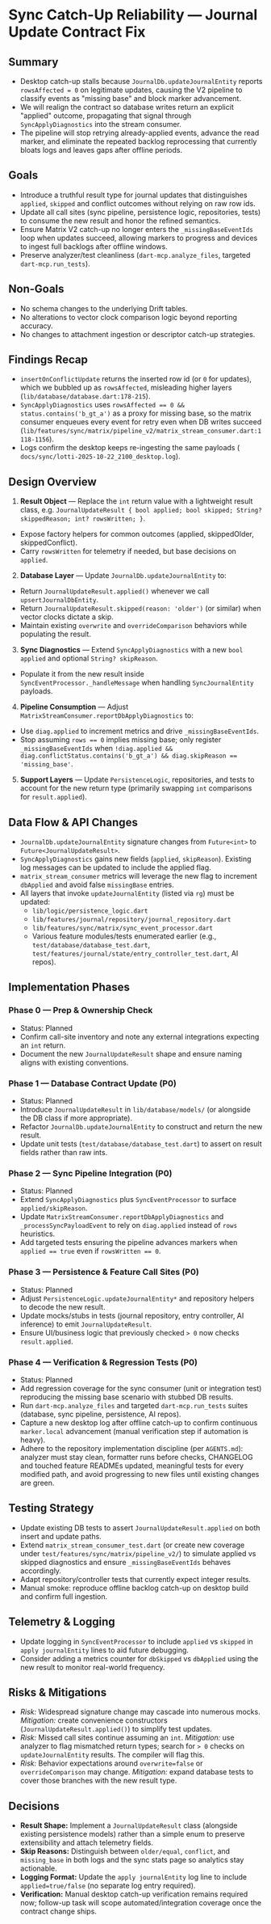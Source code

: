 # Sync Catch-Up Reliability — Journal Update Contract Fix

## Summary

- Desktop catch-up stalls because `JournalDb.updateJournalEntity` reports `rowsAffected = 0` on
  legitimate updates, causing the V2 pipeline to classify events as "missing base" and block marker
  advancement.
- We will realign the contract so database writes return an explicit "applied" outcome, propagating
  that signal through `SyncApplyDiagnostics` into the stream consumer.
- The pipeline will stop retrying already-applied events, advance the read marker, and eliminate the
  repeated backlog reprocessing that currently bloats logs and leaves gaps after offline periods.

## Goals

- Introduce a truthful result type for journal updates that distinguishes `applied`, `skipped` and
  conflict outcomes without relying on raw row ids.
- Update all call sites (sync pipeline, persistence logic, repositories, tests) to consume the new
  result and honor the refined semantics.
- Ensure Matrix V2 catch-up no longer enters the `_missingBaseEventIds` loop when updates succeed,
  allowing markers to progress and devices to ingest full backlogs after offline windows.
- Preserve analyzer/test cleanliness (`dart-mcp.analyze_files`, targeted `dart-mcp.run_tests`).

## Non-Goals

- No schema changes to the underlying Drift tables.
- No alterations to vector clock comparison logic beyond reporting accuracy.
- No changes to attachment ingestion or descriptor catch-up strategies.

## Findings Recap

- `insertOnConflictUpdate` returns the inserted row id (or `0` for updates), which we bubbled up as
  `rowsAffected`, misleading higher layers (`lib/database/database.dart:178-215`).
- `SyncApplyDiagnostics` uses `rowsAffected == 0 && status.contains('b_gt_a')` as a proxy for
  missing base, so the matrix consumer enqueues every event for retry even when DB writes succeed
  (`lib/features/sync/matrix/pipeline_v2/matrix_stream_consumer.dart:1118-1156`).
- Logs confirm the desktop keeps re-ingesting the same payloads (
  `docs/sync/lotti-2025-10-22_2100_desktop.log`).

## Design Overview

1. **Result Object** — Replace the `int` return value with a lightweight result class, e.g.
   `JournalUpdateResult { bool applied; bool skipped; String? skippedReason; int? rowsWritten; }`.
  - Expose factory helpers for common outcomes (applied, skippedOlder, skippedConflict).
  - Carry `rowsWritten` for telemetry if needed, but base decisions on `applied`.
2. **Database Layer** — Update `JournalDb.updateJournalEntity` to:
  - Return `JournalUpdateResult.applied()` whenever we call `upsertJournalDbEntity`.
  - Return `JournalUpdateResult.skipped(reason: 'older')` (or similar) when vector clocks dictate a
    skip.
  - Maintain existing `overwrite` and `overrideComparison` behaviors while populating the result.
3. **Sync Diagnostics** — Extend `SyncApplyDiagnostics` with a new `bool applied` and optional
   `String? skipReason`.
  - Populate it from the new result inside `SyncEventProcessor._handleMessage` when handling
    `SyncJournalEntity` payloads.
4. **Pipeline Consumption** — Adjust `MatrixStreamConsumer.reportDbApplyDiagnostics` to:
  - Use `diag.applied` to increment metrics and drive `_missingBaseEventIds`.
  - Stop assuming `rows == 0` implies missing base; only register `_missingBaseEventIds` when
    `!diag.applied && diag.conflictStatus.contains('b_gt_a') && diag.skipReason == 'missing_base'`.
5. **Support Layers** — Update `PersistenceLogic`, repositories, and tests to account for the new
   return type (primarily swapping `int` comparisons for `result.applied`).

## Data Flow & API Changes

- `JournalDb.updateJournalEntity` signature changes from `Future<int>` to
  `Future<JournalUpdateResult>`.
- `SyncApplyDiagnostics` gains new fields (`applied`, `skipReason`). Existing log messages can be
  updated to include the applied flag.
- `matrix_stream_consumer` metrics will leverage the new flag to increment `dbApplied` and avoid
  false `missingBase` entries.
- All layers that invoke `updateJournalEntity` (listed via `rg`) must be updated:
  - `lib/logic/persistence_logic.dart`
  - `lib/features/journal/repository/journal_repository.dart`
  - `lib/features/sync/matrix/sync_event_processor.dart`
  - Various feature modules/tests enumerated earlier (e.g., `test/database/database_test.dart`,
    `test/features/journal/state/entry_controller_test.dart`, AI repos).

## Implementation Phases

### Phase 0 — Prep & Ownership Check

- Status: Planned
- Confirm call-site inventory and note any external integrations expecting an `int` return.
- Document the new `JournalUpdateResult` shape and ensure naming aligns with existing conventions.

### Phase 1 — Database Contract Update (P0)

- Status: Planned
- Introduce `JournalUpdateResult` in `lib/database/models/` (or alongside the DB class if more
  appropriate).
- Refactor `JournalDb.updateJournalEntity` to construct and return the new result.
- Update unit tests (`test/database/database_test.dart`) to assert on result fields rather than raw
  ints.

### Phase 2 — Sync Pipeline Integration (P0)

- Status: Planned
- Extend `SyncApplyDiagnostics` plus `SyncEventProcessor` to surface `applied/skipReason`.
- Update `MatrixStreamConsumer.reportDbApplyDiagnostics` and `_processSyncPayloadEvent` to rely on
  `diag.applied` instead of `rows` heuristics.
- Add targeted tests ensuring the pipeline advances markers when `applied == true` even if
  `rowsWritten == 0`.

### Phase 3 — Persistence & Feature Call Sites (P0)

- Status: Planned
- Adjust `PersistenceLogic.updateJournalEntity*` and repository helpers to decode the new result.
- Update mocks/stubs in tests (journal repository, entry controller, AI inference) to emit
  `JournalUpdateResult`.
- Ensure UI/business logic that previously checked `> 0` now checks `result.applied`.

### Phase 4 — Verification & Regression Tests (P0)

- Status: Planned
- Add regression coverage for the sync consumer (unit or integration test) reproducing the missing
  base scenario with stubbed DB results.
- Run `dart-mcp.analyze_files` and targeted `dart-mcp.run_tests` suites (database, sync pipeline,
  persistence, AI repos).
- Capture a new desktop log after offline catch-up to confirm continuous `marker.local` advancement
  (manual verification step if automation is heavy).
- Adhere to the repository implementation discipline (per `AGENTS.md`): analyzer must stay clean,
  formatter runs before checks, CHANGELOG and touched feature READMEs updated, meaningful tests for
  every modified path, and avoid progressing to new files until existing changes are green.

## Testing Strategy

- Update existing DB tests to assert `JournalUpdateResult.applied` on both insert and update paths.
- Extend `matrix_stream_consumer_test.dart` (or create new coverage under
  `test/features/sync/matrix/pipeline_v2/`) to simulate applied vs skipped diagnostics and ensure
  `_missingBaseEventIds` behaves accordingly.
- Adapt repository/controller tests that currently expect integer results.
- Manual smoke: reproduce offline backlog catch-up on desktop build and confirm full ingestion.

## Telemetry & Logging

- Update logging in `SyncEventProcessor` to include `applied` vs `skipped` in `apply journalEntity`
  lines to aid future debugging.
- Consider adding a metrics counter for `dbSkipped` vs `dbApplied` using the new result to monitor
  real-world frequency.

## Risks & Mitigations

- *Risk:* Widespread signature change may cascade into numerous mocks. *Mitigation:* create
  convenience constructors (`JournalUpdateResult.applied()`) to simplify test updates.
- *Risk:* Missed call sites continue assuming an `int`. *Mitigation:* use analyzer to flag
  mismatched return types; search for `> 0` checks on `updateJournalEntity` results. The 
  compiler will flag this.
- *Risk:* Behavior expectations around `overwrite=false` or `overrideComparison` may change.
  *Mitigation:* expand database tests to cover those branches with the new result type.

## Decisions

- **Result Shape:** Implement a `JournalUpdateResult` class (alongside existing persistence models)
  rather than a simple enum to preserve extensibility and attach telemetry fields.
- **Skip Reasons:** Distinguish between `older/equal`, `conflict`, and `missing_base` in both logs
  and the sync stats page so analytics stay actionable.
- **Logging Format:** Update the `apply journalEntity` log line to include `applied=true/false` (no
  separate log entry required).
- **Verification:** Manual desktop catch-up verification remains required now; follow-up task will
  scope automated/integration coverage once the contract change ships.
